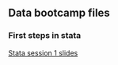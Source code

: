 ## Data bootcamp files
### First steps in stata
[Stata session 1 slides](https://economic.github.io/data_bootcamp/stata_session1.pdf)
